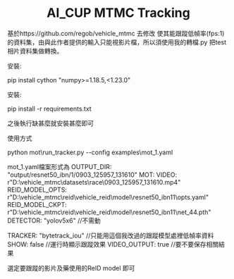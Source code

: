 <h1 align="center"> AI_CUP MTMC Tracking</h1>

基於https://github.com/regob/vehicle_mtmc 去修改 使其能跟蹤低幀率(fps:1)的資料集，由與此作者提供的輸入只能視影片檔，所以須使用我的轉檔.py 把test相片資料集做轉換。

安裝:

pip install cython "numpy>=1.18.5,<1.23.0"

安裝:

pip install -r requirements.txt

之後執行缺甚麼就安裝甚麼即可
  

使用方式 

python mot\run_tracker.py --config examples\mot_1.yaml


mot_1.yaml檔案形式為
OUTPUT_DIR: "output/resnet50_ibn/1/0903_125957_131610"
MOT:
  VIDEO: r"D:\vehicle_mtmc\datasets\race\0903_125957_131610.mp4"
  REID_MODEL_OPTS: r"D:\vehicle_mtmc\reid\vehicle_reid\model\resnet50_ibn11\opts.yaml"
  REID_MODEL_CKPT: r"D:\vehicle_mtmc\reid\vehicle_reid\model\resnet50_ibn11\net_44.pth"
  DETECTOR: "yolov5x6"      //不需動
  
  TRACKER: "bytetrack_iou"  //只能用這個我改過的跟蹤模型處裡低幀率資料 
  SHOW: false               //運行時顯示跟蹤效果
  VIDEO_OUTPUT: true        //要不要保存相關結果

  
  選定要跟蹤的影片及藥使用的ReID model 即可

  
